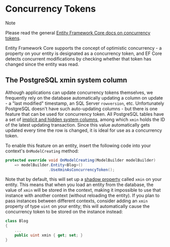 # Concurrency Tokens

> [!NOTE]
> Please read the general [Entity Framework Core docs on concurrency tokens](https://docs.microsoft.com/en-us/ef/core/modeling/concurrency).

Entity Framework Core supports the concept of optimistic concurrency - a property on your entity is designated as a concurrency token, and EF Core detects concurrent modifications by checking whether that token has changed since the entity was read.

## The PostgreSQL xmin system column

Although applications can update concurrency tokens themselves, we frequently rely on the database automatically updating a column on update - a "last modified" timestamp, an SQL Server `rowversion`, etc. Unfortunately PostgreSQL doesn't have such auto-updating columns - but there is one feature that can be used for concurrency token. All PostgreSQL tables have a set of [implicit and hidden system columns](https://www.postgresql.org/docs/current/static/ddl-system-columns.htm://www.postgresql.org/docs/current/static/ddl-system-columns.html), among which `xmin` holds the ID of the latest updating transaction. Since this value automatically gets updated every time the row is changed, it is ideal for use as a concurrency token.

To enable this feature on an entity, insert the following code into your context's `OnModelCreating` method:

```c#
protected override void OnModelCreating(ModelBuilder modelBuilder)
    => modelBuilder.Entity<Blog>()
                   .UseXminAsConcurrencyToken();
```

Note that by default, this will set up a [shadow property](https://docs.microsoft.com/en-us/ef/core/modeling/shadow-properties) called `xmin` on your entity. This means that when you load an entity from the database, the value of `xmin` will be stored in the context, making it impossible to use that instance with another context (without reloading the entity). If you plan to pass instances between different contexts, consider adding an `xmin` property of type `uint` on your entity; this will automatically cause the concurrency token to be stored on the instance instead:

```c#
class Blog
{
	...
	public uint xmin { get; set; }
}
```
